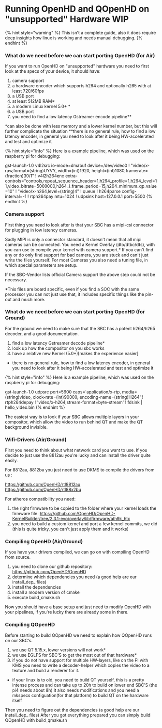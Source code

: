 # Running OpenHD and QOpenHD on "unsupported" Hardware WIP

{% hint style="warning" %}
This isn't a complete guide, also it does require deep insights how linux is working and needs manual debugging.
{% endhint %}

### What do we need before we can start porting OpenHD (for Air)

If you want to run OpenHD on "unsupported" hardware you need to first look at the specs of your device, it should have:

1. camera support
2. a hardware encoder which supports h264 and optionally h265 with at least 720/60fps
3. a USB port
4. at least 512MB RAM*
5. a modern Linux kernel 5.0+ *
6. a USB port
7. you need to find a low latency Gstreamer encode pipeline**


*can also be done with less memory and a lower kernel number, but this will further complicate the situation
**there is no general rule, how to find a low latency encoder, in general you need to look after it being HW-accelerated and test and optimize it


{% hint style="info" %}
Here is a example pipeline, which was used on the raspberry pi for debugging:

gst-launch-1.0 v4l2src io-mode=dmabuf device=/dev/video0 ! "video/x-raw,format=(string)UYVY, width=(int)1920, height=(int)1080,framerate=(fraction)30/1" ! v4l2h264enc extra-controls="controls,repeat_sequence_header=1,h264_profile=1,h264_level=11,video_bitrate=5000000,h264_i_frame_period=15,h264_minimum_qp_value=10" ! "video/x-h264,level=(string)4" ! queue ! h264parse config-interval=-1 ! rtph264pay mtu=1024 ! udpsink host=127.0.0.1 port=5500
{% endhint %}



### Camera support

First thing you need to look after is that your SBC has a mipi-csi connector for plugging in low latency cameras.

Sadly MIPI is only a connector standard, it doesn't mean that all mipi cameras can be connected.
You need a Kernel Overlay (dto/dtbo/dts), with you can use to compile your kernel with camera support.* If you can't find any or do only find support for bad camera, you are stuck and can't just write the files yourself.
For most Cameras you also need a tuning file, in which special parameters are setup.

If the SBC-Vendor lists official Camera support the above step could not be necessary.

*This files are board specific, even if you find a SOC with the same processor you can not just use that, it includes specific things like the pin-out and much more.

### What do we need before we can start porting OpenHD (for Ground)

For the ground we need to make sure that the SBC has a potent h264/h265 decoder, and a good documentation. 

1. find a low latency Gstreamer decode pipeline*
2. look up how the compositor on you sbc works
3. have a relative new Kernel (5.0+)[makes the experience easier]

* there is no general rule, how to find a low latency encoder, in general you need to look after it being HW-accelerated and test and optimize it

{% hint style="info" %}
Here is a example pipeline, which was used on the raspberry pi for debugging:

gst-launch-1.0 udpsrc port=5600 caps='application/x-rtp, media=(string)video, clock-rate=(int)90000, encoding-name=(string)H264' ! rtph264depay ! 'video/x-h264,stream-format=byte-stream' ! fdsink | hello_video.bin
{% endhint %}

The easiest way is to look if your SBC allows multiple layers in your compositor, which allow the video to run behind QT and make the QT background invisible.

### Wifi-Drivers (Air/Ground)

First you need to think about what network card you want to use. 
If you decide to just use the 8812au you're lucky and can install the driver quite easily.

For 8812au, 8812bu you just need to use DKMS to compile the drivers from us :

https://github.com/OpenHD/rtl8812au
https://github.com/OpenHD/rtl88x2bu

For atheros compatibility you need:
1. the right firmware to be copied to the folder where your kernel loads the firmware file:
https://github.com/OpenHD/OpenHD-KernelBuilder/tree/2.3.1-evo/overlay/lib/firmware/ath9k_htc
2. you need to build a custom kernel and port a few kernel commits, we did (this is quite tricky, you can't just apply them and it works)

### Compiling OpenHD (Air/Ground)

If you have your drivers compiled, we can go on with compiling OpenHD from source.

1. you need to clone our github repository: https://github.com/OpenHD/OpenHD
2. determine which dependencies you need (a good help are our  install_dep_ files)
3. install the dependencies
4. install a modern version of cmake
5. execute build_cmake.sh 

Now you should have a base setup and just need to modify OpenHD with your pipelines, if you're lucky there are already some in there.

### Compiling QOpenHD

Before starting to build QOpenHD we need to explain how QOpenHD runs on our SBC's.

1. we use QT 5.15.x, lower versions will not work*
2. we use EGLFS for SBC'S to get the most out of that hardware*
3. if you do not have support for multiple HW-layers, like on the Pi with KMS you need to write a decoder-helper which copies the video to a texture and build a renderer for it.

* if your linux is to old, you need to build QT yourself, this is a pretty intense process and can take up to 20h to build on lower end SBC'S (the pi4 needs about 8h)
it also needs modifications and you need a mkspecs configuation(for that platform) to build QT on the hardware itself

Then you need to figure out the dependencies (a good help are our  install_dep_ files)
After you got everything prepared you can simply build QOpenHD with build_qmake.sh 
